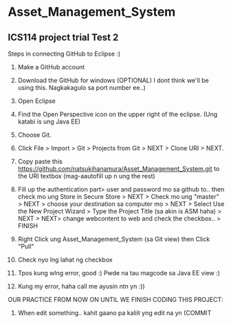 # Asset_Management_System
ICS114 project trial
Test 2
----------------------------------------------------------------------------------------------------
Steps in connecting GitHub to Eclipse :)
1. Make a GitHub account

2. Download the GitHub for windows (OPTIONAL) I dont think we'll be using this. Nagkakagulo sa port number ee..)

3. Open Eclipse

4. Find the Open Perspective icon on the upper right of the eclipse. (Ung katabi is ung Java EE)

5. Choose Git.

6. Click File > Import > Git > Projects from Git > NEXT > Clone URI > NEXT.

7. Copy paste this https://github.com/natsukihanamura/Asset_Management_System.git to the URI textbox (mag-aautofill up n ung the rest)

8. Fill up the authentication part> user and password mo sa github to.. then check mo ung Store in Secure Store > NEXT > Check mo ung "master" > NEXT > choose your destination sa computer mo > NEXT > Select Use the New Project Wizard > Type the Project Title (sa akin is  ASM haha) > NEXT > NEXT> change webcontent to web and check the checkbox.. > FINISH

9. Right Click ung Asset_Management_System (sa Git view) then Click "Pull"

10. Check nyo lng lahat ng checkbox

11. Tpos kung wlng error, good :) Pwde na tau magcode sa Java EE view :)

12. Kung my error, haha call me ayusin ntn yn :)) 

OUR PRACTICE FROM NOW ON UNTIL WE FINISH CODING THIS PROJECT: 
1. When edit something.. kahit gaano pa kaliit yng edit na yn (COMMIT 



